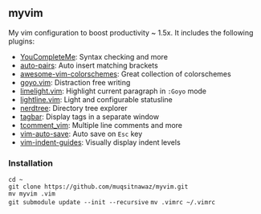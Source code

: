 ##  myvim
My vim configuration to boost productivity ~ 1.5x. It includes the following plugins:

- [YouCompleteMe](https://github.com/Valloric/YouCompleteMe.git): Syntax checking and more
- [auto-pairs](https://github.com/jiangmiao/auto-pairs.git): Auto insert matching brackets
- [awesome-vim-colorschemes](https://github.com/rafi/awesome-vim-colorschemes.git): Great collection of colorschemes
- [goyo.vim](https://github.com/junegunn/goyo.vim.git): Distraction free writing
- [limelight.vim](https://github.com/junegunn/limelight.vim.git): Highlight current paragraph in `:Goyo` mode
- [lightline.vim](https://github.com/itchyny/lightline.vim.git): Light and configurable statusline
- [nerdtree](https://github.com/scrooloose/nerdtree.git): Directory tree explorer
- [tagbar](https://github.com/majutsushi/tagbar.git): Display tags in a separate window
- [tcomment_vim](https://github.com/tomtom/tcomment_vim.git): Multiple line comments and more
- [vim-auto-save](https://github.com/vim-scripts/vim-auto-save.git): Auto save on `Esc` key
- [vim-indent-guides](https://github.com/nathanaelkane/vim-indent-guides.git): Visually display indent levels

### Installation

`cd ~`  
`git clone https://github.com/muqsitnawaz/myvim.git`  
`mv myvim .vim`  
`git submodule update --init --recursive` 
`mv .vimrc ~/.vimrc`
